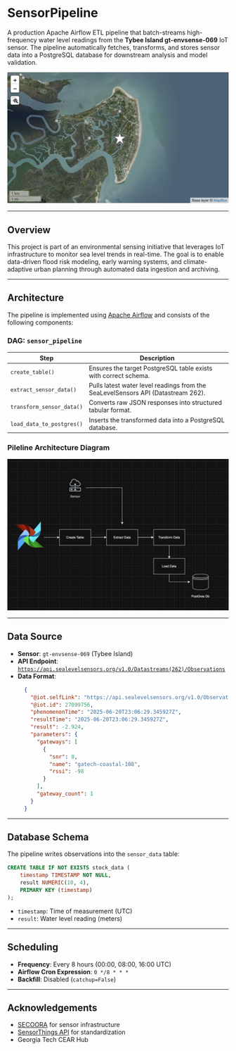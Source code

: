 # SensorPipeline

A production Apache Airflow ETL pipeline that batch-streams high-frequency water level readings from the **Tybee Island gt-envsense-069** IoT sensor. The pipeline automatically fetches, transforms, and stores sensor data into a PostgreSQL database for downstream analysis and model validation.

![Sensor Location](resources/tybee.png)

---

## Overview

This project is part of an environmental sensing initiative that leverages IoT infrastructure to monitor sea level trends in real-time. The goal is to enable data-driven flood risk modeling, early warning systems, and climate-adaptive urban planning through automated data ingestion and archiving.

---

##  Architecture

The pipeline is implemented using [Apache Airflow](https://airflow.apache.org/) and consists of the following components:

### DAG: `sensor_pipeline`

| Step | Description |
|------|-------------|
| `create_table()` | Ensures the target PostgreSQL table exists with correct schema. |
| `extract_sensor_data()` | Pulls latest water level readings from the SeaLevelSensors API (Datastream 262). |
| `transform_sensor_data()` | Converts raw JSON responses into structured tabular format. |
| `load_data_to_postgres()` | Inserts the transformed data into a PostgreSQL database. |

### Pileline Architecture Diagram 
![Architecture Diagram](resources/Architecture.png)

---

## Data Source

- **Sensor**: `gt-envsense-069` (Tybee Island)
- **API Endpoint**: [`https://api.sealevelsensors.org/v1.0/Datastreams(262)/Observations`](https://api.sealevelsensors.org/v1.0/Datastreams(262)/Observations)
- **Data Format**:
  ```json
    {
      "@iot.selfLink": "https://api.sealevelsensors.org/v1.0/Observations(27099756)",
      "@iot.id": 27099756,
      "phenomenonTime": "2025-06-20T23:06:29.345927Z",
      "resultTime": "2025-06-20T23:06:29.345927Z",
      "result": -2.924,
      "parameters": {
        "gateways": [
          {
            "snr": 8,
            "name": "gatech-coastal-108",
            "rssi": -98
          }
        ],
        "gateway_count": 1
      }
    }
  ```

---

##  Database Schema

The pipeline writes observations into the `sensor_data` table:

```sql
CREATE TABLE IF NOT EXISTS stock_data (
    timestamp TIMESTAMP NOT NULL,
    result NUMERIC(10, 4),
    PRIMARY KEY (timestamp)
);
```

- `timestamp`: Time of measurement (UTC)
- `result`: Water level reading (meters)

---

## Scheduling

- **Frequency**: Every 8 hours (00:00, 08:00, 16:00 UTC)
- **Airflow Cron Expression**: `0 */8 * * *`
- **Backfill**: Disabled (`catchup=False`)

---

## Acknowledgements

- [SECOORA](https://secoora.org) for sensor infrastructure
- [SensorThings API](https://github.com/opengeospatial/sensorthings) for standardization
- Georgia Tech CEAR Hub
